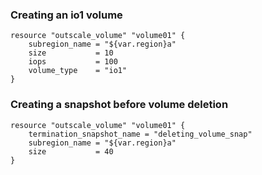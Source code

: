 ### Creating an io1 volume

```hcl
resource "outscale_volume" "volume01" {
	subregion_name = "${var.region}a"
	size           = 10
	iops           = 100
	volume_type    = "io1"
}
```

### Creating a snapshot before volume deletion

```hcl
resource "outscale_volume" "volume01" {
    termination_snapshot_name = "deleting_volume_snap"     
    subregion_name = "${var.region}a"
    size           = 40
}
``````